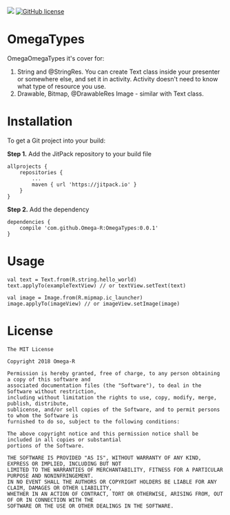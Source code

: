 [![](https://jitpack.io/v/Omega-R/OmegaTypes.svg)](https://jitpack.io/#Omega-R/OmegaTypes)
[![GitHub license](https://img.shields.io/github/license/mashape/apistatus.svg)](https://opensource.org/licenses/MIT)

# OmegaTypes
OmegaOmegaTypes it's cover for:  
1) String and @StringRes. 
You can create Text class inside your presenter or somewhere else, and set it in activity. Activity doesn't need to know what type 
of resource you use.
2) Drawable, Bitmap, @DrawableRes
Image - similar with Text class.

# Installation
To get a Git project into your build:

**Step 1.** Add the JitPack repository to your build file
```
allprojects {
    repositories {
        ...
        maven { url 'https://jitpack.io' }
    }
}
```
**Step 2.** Add the dependency
```
dependencies {
    compile 'com.github.Omega-R:OmegaTypes:0.0.1'
}
```

# Usage

```
val text = Text.from(R.string.hello_world)
text.applyTo(exampleTextView) // or textView.setText(text)
        
val image = Image.from(R.mipmap.ic_launcher)
image.applyTo(imageView) // or imageView.setImage(image)

```

# License
```
The MIT License

Copyright 2018 Omega-R

Permission is hereby granted, free of charge, to any person obtaining a copy of this software and 
associated documentation files (the "Software"), to deal in the Software without restriction, 
including without limitation the rights to use, copy, modify, merge, publish, distribute, 
sublicense, and/or sell copies of the Software, and to permit persons to whom the Software is 
furnished to do so, subject to the following conditions:

The above copyright notice and this permission notice shall be included in all copies or substantial
portions of the Software.

THE SOFTWARE IS PROVIDED "AS IS", WITHOUT WARRANTY OF ANY KIND, EXPRESS OR IMPLIED, INCLUDING BUT NOT 
LIMITED TO THE WARRANTIES OF MERCHANTABILITY, FITNESS FOR A PARTICULAR PURPOSE AND NONINFRINGEMENT. 
IN NO EVENT SHALL THE AUTHORS OR COPYRIGHT HOLDERS BE LIABLE FOR ANY CLAIM, DAMAGES OR OTHER LIABILITY, 
WHETHER IN AN ACTION OF CONTRACT, TORT OR OTHERWISE, ARISING FROM, OUT OF OR IN CONNECTION WITH THE 
SOFTWARE OR THE USE OR OTHER DEALINGS IN THE SOFTWARE.
```
